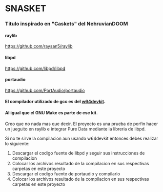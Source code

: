 # SNASKET
### Titulo inspirado en "Caskets" del NehruvianDOOM

#### raylib
<https://github.com/raysan5/raylib>
#### libpd
<https://github.com/libpd/libpd>
#### portaudio
<https://github.com/PortAudio/portaudio>


#### El compilador utilizado de gcc es del [w64devkit](https://github.com/skeeto/w64devkit).
#### Al igual que el GNU Make es parte de ese kit.

Creo que no nada mas que decir. El proyecto es una prueba de 
porfin hacer un jueguito en raylib e integrar Pure Data mediante 
la libreria de libpd. 

Si no te sirve la compilacion aun usando w64devkit entonces debes
realizar lo siguiente:
1. Descargar el codigo fuente de libpd y seguir sus instrucciones de compilacion
2. Colocar los archivos resultado de la compilacion en sus respectivas carpetas en este proyecto
3. Descargar el codigo fuente de portaudio y compilarlo
4. Colocar los archivos resultado de la compilacion en sus respectivas carpetas en este proyecto   